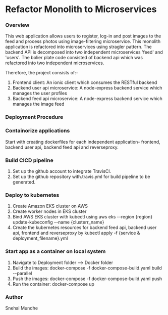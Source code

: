 #  Refactor Monolith to Microservices
### Overview
This web application allows users to register, log-in and post images to the feed and process photos using image-filtering microservice. This monolith application is refactored into microservices using stragler pattern. The backend API is decomposed into two independent microservices 'feed' and 'users'. The bolier plate code consisted of backend api which was refactored into two independent microservices.

Therefore, the project consists of:-
1. Frontend client: An ionic client which consumes the RESTful backend
2. Backend user api microservice: A node-express backend service which manages the user profiles
3. Backend feed api microservice: A node-express backend service which manages the image feed

### Deployment Procedure
### Containorize applications 
Start with creating dockerfiles for each independent application- frontend, backend user api, backend feed api and reverseproxy.
### Build CICD pipeline
1. Set up the github account to integrate TravisCI.
2. Set up the github repository with.travis.yml for build pipeline to be generated.
### Deploy to kubernetes
1. Create Amazon EKS cluster on AWS
2. Create worker nodes in EKS cluster
3. Bind AWS EKS cluster with kubectl using aws eks --region {region} update-kubeconfig --name {clusterr_name}
4. Create the kubernetes resources for backend feed api, backend user api, frontend and reverseproxy by kubectl apply -f  {service & deployment_filename}.yml
 
### Start app as a container on local system
1. Navigate to Deployment folder --> Docker folder
2. Build the images: docker-compose -f docker-compose-build.yaml build --parallel
3. Push the images: docker-compose -f docker-compose-build.yaml push
4. Run the container: docker-compose up

### Author
Snehal Mundhe

